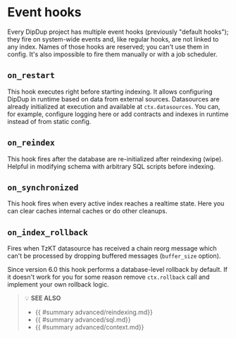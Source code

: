 # Event hooks

Every DipDup project has multiple event hooks (previously "default hooks"); they fire on system-wide events and, like regular hooks, are not linked to any index. Names of those hooks are reserved; you can't use them in config. It's also impossible to fire them manually or with a job scheduler.

## `on_restart`

This hook executes right before starting indexing. It allows configuring DipDup in runtime based on data from external sources. Datasources are already initialized at execution and available at `ctx.datasources`. You can, for example, configure logging here or add contracts and indexes in runtime instead of from static config.

## `on_reindex`

This hook fires after the database are re-initialized after reindexing (wipe). Helpful in modifying schema with arbitrary SQL scripts before indexing.

## `on_synchronized`

This hook fires when every active index reaches a realtime state. Here you can clear caches internal caches or do other cleanups.

## `on_index_rollback`

Fires when TzKT datasource has received a chain reorg message which can't be processed by dropping buffered messages (`buffer_size` option).

Since version 6.0 this hook performs a database-level rollback by default. If it doesn't work for you for some reason remove `ctx.rollback` call and implement your own rollback logic.

> 💡 **SEE ALSO**
>
> * {{ #summary advanced/reindexing.md}}
> * {{ #summary advanced/sql.md}}
> * {{ #summary advanced/context.md}}
